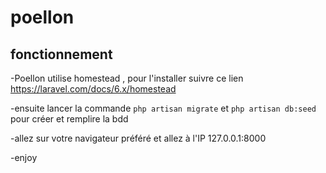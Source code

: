 # poellon

## fonctionnement

-Poellon utilise homestead , pour l'installer suivre ce lien https://laravel.com/docs/6.x/homestead

-ensuite lancer la commande ```php artisan migrate``` et ```php artisan db:seed``` pour créer et remplire la bdd

-allez sur votre navigateur préféré et allez à l'IP 127.0.0.1:8000 

-enjoy
